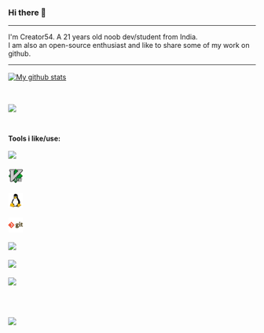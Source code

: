 ### Hi there 👋

---------------------------------------------------------------------------------------------------------------------------------------------------------------------------------

I'm Creator54. A 21 years old noob dev/student from India.\
I am also an open-source enthusiast and like to share some of my work on github.

---------------------------------------------------------------------------------------------------------------------------------------------------------------------------------
<a href="https://github.com/creator54/github-readme-stats">
  <img align="center" src="https://github-vjsreadme-stats-ltbdertew.vercel.app/api?username=creator54&show_icons=true&include_all_commits=true&theme=tokyonight" alt="My github stats" />
</a>

&nbsp;

<a href="https://github.com/creator54">
  <img align="center" src="https://github-readme-stats.vercel.app/api/top-langs/?username=creator54&theme=tokyonight" />
</a>

&nbsp;

**Tools i like/use:**  
<code>
<a href="https://nixos.org">
         <img height="30" src="https://avatars.githubusercontent.com/u/487568?s=200&v=4"/>
</a>
<a href="https://github.com/vim/vim">
         <img height="30" src="https://raw.githubusercontent.com/github/explore/80688e429a7d4ef2fca1e82350fe8e3517d3494d/topics/vim/vim.png"/>
</a>
<a href="https://github.com/torvalds/linux">
         <img height="30" src="https://raw.githubusercontent.com/github/explore/80688e429a7d4ef2fca1e82350fe8e3517d3494d/topics/linux/linux.png"/>
</a>
<a href="https://git-scm.com/">
         <img height="30" src="https://raw.githubusercontent.com/github/explore/80688e429a7d4ef2fca1e82350fe8e3517d3494d/topics/git/git.png"/>
</a>
<a href="https://flutter.dev">
         <img height="30" src="https://avatars.githubusercontent.com/u/14101776?s=200&v=4"/>
</a>
<a href="https://awesomewm.org">
         <img height="30" src="https://avatars.githubusercontent.com/u/6843364?s=200&v=4"/>
</a>
<a href="https://godotengine.org">
         <img height="30" src="https://avatars.githubusercontent.com/u/6318500?s=200&v=4"/>
</a>
</code>

&nbsp;

![](https://komarev.com/ghpvc/?username=creator54&color=orange)

<!--
**Creator54/creator54** is a ✨ _special_ ✨ repository because its `README.md` (this file) appears on your GitHub profile.

Here are some ideas to get you started:

- 🔭 I’m currently working on ...
- 🌱 I’m currently learning ...
- 👯 I’m looking to collaborate on ...
- 🤔 I’m looking for help with ...
- 💬 Ask me about ...
- 📫 How to reach me: ...
- 😄 Pronouns: ...
- ⚡ Fun fact: ...
-->

